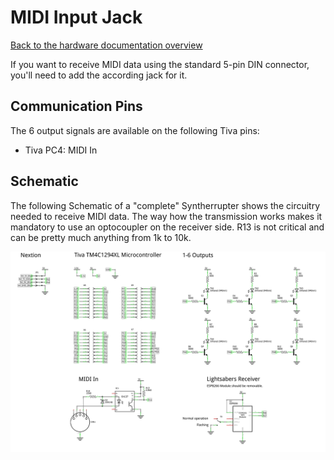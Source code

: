 # MIDI Input Jack

[Back to the hardware documentation overview](README.md#readme)

If you want to receive MIDI data using the standard 5-pin DIN connector, you'll need to add the according jack for it. 

## Communication Pins

The 6 output signals are available on the following Tiva pins:

* Tiva PC4: MIDI In

## Schematic

The following Schematic of a "complete" Syntherrupter shows the circuitry needed to receive MIDI data. The way how the transmission works makes it mandatory to use an optocoupler on the receiver side. R13 is not critical and can be pretty much anything from 1k to 10k.

![Complete Schematic](/Documentation/Wiring%20and%20Schematics/Syntherrupter%20Complete/Syntherrupter%20Complete%20Schematic.png)
